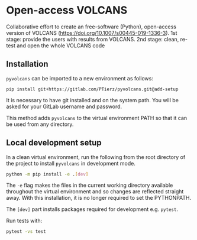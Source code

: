 # Open-access VOLCANS

Collaborative effort to create an free-software (Python), open-access version of VOLCANS (https://doi.org/10.1007/s00445-019-1336-3). 1st stage: provide the users with results from VOLCANS. 2nd stage: clean, re-test and open the whole VOLCANS code

## Installation

`pyvolcans` can be imported to a new environment as follows:

```
pip install git+https://gitlab.com/PTierz/pyvolcans.git@add-setup
```

It is necessary to have git installed and on the system path.  You will be
asked for your GitLab username and password.

This method adds `pyvolcans` to the virtual environment PATH so that it can be
used from any directory.


## Local development setup

In a clean virtual environment, run the following from the root directory of
the project to install `pyvolcans` in development mode.

```bash
python -m pip install -e .[dev]
```

The `-e` flag makes the files in the current working directory available
throughout the virtual environment and so changes are reflected straight away.
With this installation, it is no longer required to set the PYTHONPATH.

The `[dev]` part installs packages required for development e.g. `pytest`.

Run tests with:

```bash
pytest -vs test
```

